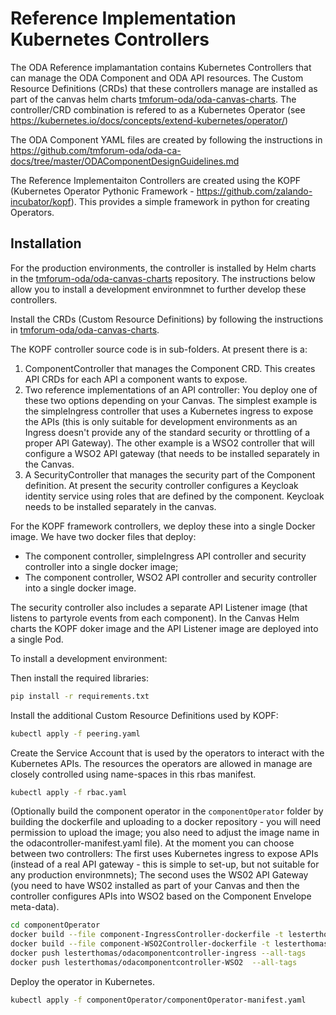 # Reference Implementation Kubernetes Controllers

The ODA Reference implamantation contains Kubernetes Controllers that can manage the ODA Component and ODA API resources. The  Custom Resource Definitions (CRDs) that these controllers manage are installed as part of the canvas helm charts [tmforum-oda/oda-canvas-charts](https://github.com/tmforum-oda/oda-canvas-charts). The controller/CRD combination is refered to as a Kubernetes Operator (see https://kubernetes.io/docs/concepts/extend-kubernetes/operator/)

The ODA Component YAML files are created by following the instructions in https://github.com/tmforum-oda/oda-ca-docs/tree/master/ODAComponentDesignGuidelines.md

The Reference Implementaiton Controllers are created using the KOPF (Kubernetes Operator Pythonic Framework - https://github.com/zalando-incubator/kopf). This provides a simple framework in python for creating Operators. 

## Installation

For the production environments, the controller is installed by Helm charts in the [tmforum-oda/oda-canvas-charts](https://github.com/tmforum-oda/oda-canvas-charts) repository. The instructions below allow you to install a development environmnet to further develop these controllers.

Install the CRDs (Custom Resource Definitions) by following the instructions in [tmforum-oda/oda-canvas-charts](https://github.com/tmforum-oda/oda-canvas-charts).

The KOPF controller source code is in sub-folders. At present there is a:
1. ComponentController that manages the Component CRD. This creates API CRDs for each API a component wants to expose. 
2. Two reference implementations of an API controller: You deploy one of these two options depending on your Canvas. The simplest example is the simpleIngress controller that uses a Kubernetes ingress to expose the APIs (this is only suitable for development environments as an Ingress doesn't provide any of the standard security or throttling of a proper API Gateway). The other example is a WSO2 controller that will configure a WSO2 API gateway (that needs to be installed separately in the Canvas.
3. A SecurityController that manages the security part of the Component definition. At present the security controller configures a Keycloak identity service using roles that are defined by the component. Keycloak needs to be installed separately in the canvas. 

For the KOPF framework controllers, we deploy these into a single Docker image. We have two docker files that deploy:
* The component controller, simpleIngress API controller and security controller into a single docker image;
* The component controller, WSO2 API controller and security controller into a single docker image.

The security controller also includes a separate API Listener image (that listens to partyrole events from each component). In the Canvas Helm charts the KOPF doker image and the API Listener image are deployed into a single Pod.


To install a development environment:
 

Then install the required libraries:

```bash
pip install -r requirements.txt
```

Install the additional Custom Resource Definitions used by KOPF:

```bash
kubectl apply -f peering.yaml
```

Create the Service Account that is used by the operators to interact with the Kubernetes APIs. The resources the operators are allowed in manage are closely controlled using name-spaces in this rbas manifest.

```bash
kubectl apply -f rbac.yaml
```


(Optionally build the component operator in the `componentOperator` folder by building the dockerfile and uploading to a docker repository - you will need permission to upload the image; you also need to adjust the image name in the odacontroller-manifest.yaml file). At the moment you can choose between two controllers: The first uses Kubernetes ingress to expose APIs (instead of a real API gateway - this is simple to set-up, but not suitable for any production environmnets); The second uses the WS02 API Gateway (you need to have WS02 installed as part of your Canvas and then the controller configures APIs into WSO2 based on the Component Envelope meta-data).

```bash
cd componentOperator
docker build --file component-IngressController-dockerfile -t lesterthomas/odacomponentcontroller-ingress:0.6 -t lesterthomas/odacomponentcontroller-ingress:latest .
docker build --file component-WSO2Controller-dockerfile -t lesterthomas/odacomponentcontroller-WSO2:0.6 -t lesterthomas/odacomponentcontroller-WSO2:latest .
docker push lesterthomas/odacomponentcontroller-ingress --all-tags
docker push lesterthomas/odacomponentcontroller-WSO2  --all-tags
```

Deploy the operator in Kubernetes.

```bash
kubectl apply -f componentOperator/componentOperator-manifest.yaml
```
